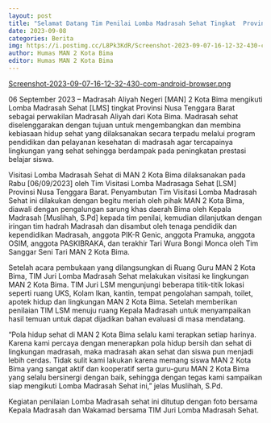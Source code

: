 ```yaml
---
layout: post
title: "Selamat Datang Tim Penilai Lomba Madrasah Sehat Tingkat  Provinsi NTB"
date: 2023-09-08
categories: Berita
img: https://i.postimg.cc/L8Pk3KdR/Screenshot-2023-09-07-16-12-32-430-com-android-browser.png
author: Humas MAN 2 Kota Bima
editor: Humas MAN 2 Kota Bima
---
```

[Screenshot-2023-09-07-16-12-32-430-com-android-browser.png](https://postimg.cc/xX0b9ZTF)

06 September 2023 – Madrasah Aliyah Negeri [MAN] 2 Kota Bima mengikuti Lomba Madrasah Sehat [LMS] tingkat Provinsi Nusa Tenggara Barat sebagai perwakilan Madrasah Aliyah dari Kota Bima. Madrasah sehat diselenggarakan dengan tujuan untuk mengembangkan dan membina kebiasaan hidup sehat yang dilaksanakan secara terpadu melalui program pendidikan dan pelayanan kesehatan di madrasah agar tercapainya lingkungan yang sehat sehingga berdampak pada peningkatan prestasi belajar siswa. 

Visitasi Lomba Madrasah Sehat di MAN 2 Kota Bima dilaksanakan pada Rabu [06/09/2023] oleh Tim Visitasi Lomba Madrasaga Sehat [LSM] Provinsi Nusa Tenggara Barat. Penyambutan Tim Visitasi Lomba Madrasah Sehat ini dilakukan dengan begitu meriah oleh pihak MAN 2 Kota Bima, diawali dengan pengalungan sarung khas daerah Bima oleh Kepala Madrasah [Muslihah, S.Pd] kepada tim penilai, kemudian dilanjutkan dengan iringan tim hadrah Madrasah dan disambut oleh tenaga pendidik dan kependidikan Madrasah, anggota PIK-R Genic, anggota Pramuka, anggota OSIM, anggota PASKIBRAKA, dan terakhir Tari Wura Bongi Monca oleh Tim Sanggar Seni Tari MAN 2 Kota Bima.

Setelah acara pembukaan yang dilangsungkan di Ruang Guru MAN 2 Kota Bima, TIM Juri Lomba Madrasah Sehat melakukan visitasi ke lingkungan MAN 2 Kota Bima. TIM Juri LSM mengunjungi beberapa titik-titik lokasi seperti ruang UKS, Kolam Ikan, kantin, tempat pengolahan sampah, toilet, apotek hidup dan lingkungan MAN 2 Kota Bima. Setelah memberikan penilaian TIM LSM menuju ruang Kepala Madrasah untuk menyampaikan hasil temuan untuk dapat dijadikan bahan evaluasi di masa mendatang.

“Pola hidup sehat di MAN 2 Kota Bima selalu kami terapkan setiap harinya. Karena kami percaya dengan menerapkan pola hidup bersih dan sehat di lingkungan madrasah, maka madrasah akan sehat dan siswa pun menjadi lebih cerdas. Tidak sulit kami lakukan karena memang siswa MAN 2 Kota Bima yang sangat aktif dan kooperatif serta guru-guru MAN 2 Kota Bima yang selalu bersinergi dengan baik, sehingga dengan tegas kami sampaikan siap mengikuti Lomba Madrasah Sehat ini,” jelas Muslihah, S.Pd.

Kegiatan penilaian Lomba Madrasah sehat ini ditutup dengan foto bersama Kepala Madrasah dan Wakamad bersama TIM Juri Lomba Madrasah Sehat.

